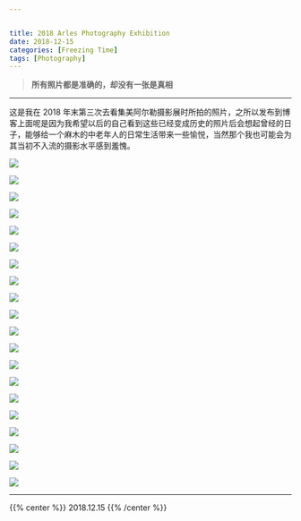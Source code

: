 ```yaml
---


title: 2018 Arles Photography Exhibition
date: 2018-12-15
categories: [Freezing Time]
tags: [Photography]
---
```


> **所有照片都是准确的，却没有一张是真相**


<!--more-->

---

这是我在 2018 年末第三次去看集美阿尔勒摄影展时所拍的照片，之所以发布到博客上面呢是因为我希望以后的自己看到这些已经变成历史的照片后会想起曾经的日子，能够给一个麻木的中老年人的日常生活带来一些愉悦，当然那个我也可能会为其当初不入流的摄影水平感到羞愧。

![](<https://dawnblog-1300625500.cos.ap-guangzhou.myqcloud.com/images/2018-12-15 03.18.34 1.jpg>)

![](<https://dawnblog-1300625500.cos.ap-guangzhou.myqcloud.com/images/2018-12-15 03.23.18 1.jpg>)

![](<https://dawnblog-1300625500.cos.ap-guangzhou.myqcloud.com/images/2018-12-15 03.33.20 1.jpg>)

![](<https://dawnblog-1300625500.cos.ap-guangzhou.myqcloud.com/images/2018-12-15 03.33.21 1.jpg>)

![](<https://dawnblog-1300625500.cos.ap-guangzhou.myqcloud.com/images/2018-12-15 03.45.18 1.jpg>)

![](<https://dawnblog-1300625500.cos.ap-guangzhou.myqcloud.com/images/2018-12-15 03.45.17 1.jpg>)

![](<https://dawnblog-1300625500.cos.ap-guangzhou.myqcloud.com/images/2018-12-15 03.23.30 2.jpg>)

![](<https://dawnblog-1300625500.cos.ap-guangzhou.myqcloud.com/images/2018-12-15 03.23.30 1.jpg>)

![](<https://dawnblog-1300625500.cos.ap-guangzhou.myqcloud.com/images/2018-12-15 03.45.20 2.jpg>)

![](<https://dawnblog-1300625500.cos.ap-guangzhou.myqcloud.com/images/2018-12-15 03.45.21 2.jpg>)

![](<https://dawnblog-1300625500.cos.ap-guangzhou.myqcloud.com/images/2018-12-15 03.45.22 2.jpg>)

![](<https://dawnblog-1300625500.cos.ap-guangzhou.myqcloud.com/images/2018-12-15 03.45.21 1.jpg>)

![](<https://dawnblog-1300625500.cos.ap-guangzhou.myqcloud.com/images/2018-12-15 03.45.19 3.jpg>)

![](<https://dawnblog-1300625500.cos.ap-guangzhou.myqcloud.com/images/2018-12-15 03.45.18 2.jpg>)

![](<https://dawnblog-1300625500.cos.ap-guangzhou.myqcloud.com/images/2018-12-15 03.45.20 3.jpg>)

![](<https://dawnblog-1300625500.cos.ap-guangzhou.myqcloud.com/images/2018-12-15 03.45.19 4.jpg>)

![](<https://dawnblog-1300625500.cos.ap-guangzhou.myqcloud.com/images/2018-12-15 03.45.22 1.jpg>)

![](<https://dawnblog-1300625500.cos.ap-guangzhou.myqcloud.com/images/2018-12-15 03.45.20 1.jpg>)

![](<https://dawnblog-1300625500.cos.ap-guangzhou.myqcloud.com/images/2018-12-15 03.45.19 1.jpg>)

![](<https://dawnblog-1300625500.cos.ap-guangzhou.myqcloud.com/images/2018-12-15 04.21.13 1.jpg>)

---

{{% center %}} 2018.12.15 {{% /center %}}